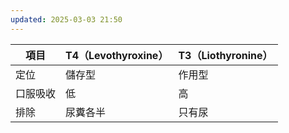 ```yaml
---
updated: 2025-03-03 21:50
---
```


| 項目     | T4（Levothyroxine） | T3（Liothyronine） |
| -------- | ------------------- | ------------------ |
| 定位     | 儲存型              | 作用型             |
| 口服吸收 | 低                  | 高                 |
| 排除     | 尿糞各半            | 只有尿             |
	